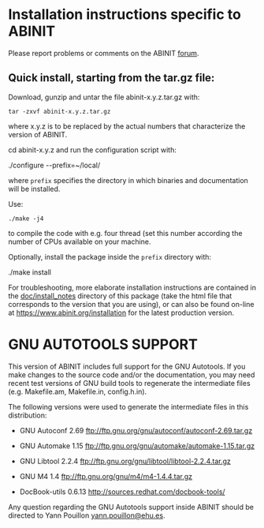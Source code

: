 # Installation instructions specific to ABINIT

Please report problems or comments on the ABINIT [forum](https://forum.abinit.org).

## Quick install, starting from the tar.gz file:

Download, gunzip and untar the file abinit-x.y.z.tar.gz with:

    tar -zxvf abinit-x.y.z.tar.gz

where x.y.z is to be replaced by the actual numbers that characterize the version of ABINIT.

cd abinit-x.y.z and run the configuration script with:

./configure --prefix=~/local/

where `prefix` specifies the directory in which binaries and documentation will be installed.

Use:

    ./make -j4

to compile the code with e.g. four thread
(set this number according the number of CPUs available on your machine.

Optionally, install the package inside the `prefix` directory with:

./make install

For troubleshooting, more elaborate installation instructions are contained
in the [doc/install\_notes](doc/install_notes) directory of this package
(take the html file that corresponds to the version that you are using), or
can also be found on-line at <https://www.abinit.org/installation> for the latest production version.

# GNU AUTOTOOLS SUPPORT

This version of ABINIT includes full support for the GNU Autotools. If you
make changes to the source code and/or the documentation, you may need
recent test versions of GNU build tools to regenerate the intermediate
files (e.g. Makefile.am, Makefile.in, config.h.in).

The following versions were used to generate the intermediate files in
this distribution:

 * GNU Autoconf 2.69 <ftp://ftp.gnu.org/gnu/autoconf/autoconf-2.69.tar.gz>

 * GNU Automake 1.15 <ftp://ftp.gnu.org/gnu/automake/automake-1.15.tar.gz>

 * GNU Libtool 2.2.4 <ftp://ftp.gnu.org/gnu/libtool/libtool-2.2.4.tar.gz>

 * GNU M4 1.4 <ftp://ftp.gnu.org/gnu/m4/m4-1.4.4.tar.gz>

 * DocBook-utils 0.6.13 <http://sources.redhat.com/docbook-tools/>

Any question regarding the GNU Autotools support inside ABINIT should be
directed to Yann Pouillon <yann.pouillon@ehu.es>.
